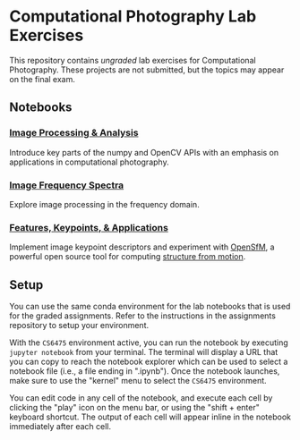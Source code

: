 # Computational Photography Lab Exercises

This repository contains *ungraded* lab exercises for Computational Photography.  These projects are not submitted, but the topics may appear on the final exam.


## Notebooks

### [Image Processing & Analysis](/1-image_processing)

Introduce key parts of the numpy and OpenCV APIs with an emphasis on applications in computational photography.


### [Image Frequency Spectra](/2-frequency_spectra)

Explore image processing in the frequency domain.


### [Features, Keypoints, & Applications](/3-features_keypoints)

Implement image keypoint descriptors and experiment with [OpenSfM](https://github.com/mapillary/OpenSfM), a powerful open source tool for computing [structure from motion](https://en.wikipedia.org/wiki/Structure_from_motion).


## Setup

You can use the same conda environment for the lab notebooks that is used for the graded assignments. Refer to the instructions in the assignments repository to setup your environment.

With the `CS6475` environment active, you can run the notebook by executing `jupyter notebook` from your terminal. The terminal will display a URL that you can copy to reach the notebook explorer which can be used to select a notebook file (i.e., a file ending in ".ipynb"). Once the notebook launches, make sure to use the "kernel" menu to select the `CS6475` environment.

You can edit code in any cell of the notebook, and execute each cell by clicking the "play" icon on the menu bar, or using the "shift + enter" keyboard shortcut. The output of each cell will appear inline in the notebook immediately after each cell.
